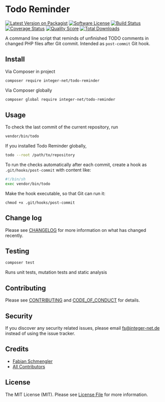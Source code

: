 # Todo Reminder

[![Latest Version on Packagist][ico-version]][link-packagist]
[![Software License][ico-license]](LICENSE.md)
[![Build Status][ico-travis]][link-travis]
[![Coverage Status][ico-scrutinizer]][link-scrutinizer]
[![Quality Score][ico-code-quality]][link-code-quality]
[![Total Downloads][ico-downloads]][link-downloads]


A command line script that reminds of unfinished TODO comments in changed PHP files after Git commit. Intended as `post-commit` Git hook.

## Install

Via Composer in project

``` bash
composer require integer-net/todo-reminder
```

Via Composer globally

``` bash
composer global require integer-net/todo-reminder
```

## Usage

To check the last commit of the current repository, run
``` bash
vendor/bin/todo
```

If you installed Todo Reminder globally,

``` bash
todo --root /path/to/repository
```

To run the checks automatically after each commit, create a hook as `.git/hooks/post-commit` with content like:

``` bash
#!/bin/sh
exec vendor/bin/todo
```

Make the hook executable, so that Git can run it:

```
chmod +x .git/hooks/post-commit
```

## Change log

Please see [CHANGELOG](CHANGELOG.md) for more information on what has changed recently.

## Testing

``` bash
composer test
```

Runs unit tests, mutation tests and static analysis

## Contributing

Please see [CONTRIBUTING](CONTRIBUTING.md) and [CODE_OF_CONDUCT](CODE_OF_CONDUCT.md) for details.

## Security

If you discover any security related issues, please email fs@integer-net.de instead of using the issue tracker.

## Credits

- [Fabian Schmengler][link-author]
- [All Contributors][link-contributors]

## License

The MIT License (MIT). Please see [License File](LICENSE.txt) for more information.

[ico-version]: https://img.shields.io/packagist/v/integer-net/todo-reminder.svg?style=flat-square
[ico-license]: https://img.shields.io/badge/license-MIT-brightgreen.svg?style=flat-square
[ico-travis]: https://img.shields.io/travis/integer-net/todo-reminder/master.svg?style=flat-square
[ico-scrutinizer]: https://img.shields.io/scrutinizer/coverage/g/integer-net/todo-reminder.svg?style=flat-square
[ico-code-quality]: https://img.shields.io/scrutinizer/g/integer-net/todo-reminder.svg?style=flat-square
[ico-downloads]: https://img.shields.io/packagist/dt/integer-net/todo-reminder.svg?style=flat-square

[link-packagist]: https://packagist.org/packages/integer-net/todo-reminder
[link-travis]: https://travis-ci.org/integer-net/todo-reminder
[link-scrutinizer]: https://scrutinizer-ci.com/g/integer-net/todo-reminder/code-structure
[link-code-quality]: https://scrutinizer-ci.com/g/integer-net/todo-reminder
[link-downloads]: https://packagist.org/packages/integer-net/todo-reminder
[link-author]: https://github.com/schmengler
[link-contributors]: ../../contributors